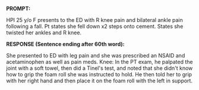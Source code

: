 **PROMPT:**

HPI 25 y/o F presents to the ED with R knee pain and bilateral ankle pain following a fall. Pt states she fell down x2 steps onto cement. States she twisted her ankles and R knee.

**RESPONSE (Sentence ending after 60th word):**

She presented to ED with leg pain and she was prescribed an NSAID and acetaminophen as well as pain meds. Knee:  In the PT exam, he palpated the joint with a soft towel, then did a Tinel's test, and noted that she didn't know how to grip the foam roll she was instructed to hold. He then told her to grip with her right hand and then place it on the foam roll with the left in support. 